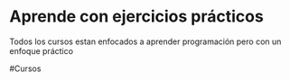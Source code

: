 # Aprende con ejercicios prácticos
Todos los cursos estan enfocados a aprender programación pero con un enfoque práctico

#Cursos
